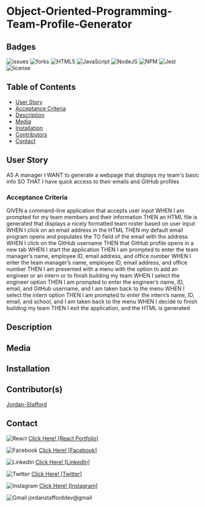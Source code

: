 # Object-Oriented-Programming-Team-Profile-Generator

## Badges
![issues](https://img.shields.io/github/issues/Jordan-Stafford/HTML-CSS-Git-Code-Refactor?style=for-the-badge)
![forks](https://img.shields.io/github/forks/Jordan-Stafford/HTML-CSS-Git-Code-Refactor?style=for-the-badge)
![HTML5](https://img.shields.io/badge/html5-%23E34F26.svg?style=for-the-badge&logo=html5&logoColor=white)
![JavaScript](https://img.shields.io/badge/javascript-%23323330.svg?style=for-the-badge&logo=javascript&logoColor=%23F7DF1E)
![NodeJS](https://img.shields.io/badge/node.js-6DA55F?style=for-the-badge&logo=node.js&logoColor=white)
![NPM](https://img.shields.io/badge/NPM-%23000000.svg?style=for-the-badge&logo=npm&logoColor=white)
![Jest](https://img.shields.io/badge/-jest-%23C21325?style=for-the-badge&logo=jest&logoColor=white)
![license](https://img.shields.io/github/license/Jordan-Stafford/HTML-CSS-Git-Code-Refactor?style=for-the-badge)


## Table of Contents
- [User Story](#user-story)
- [Acceptance Criteria](#acceptance-criteria)
- [Description](#description)
- [Media](#media)
- [Installation](#installation)
- [Contributors](#contributors)
- [Contact](#contact)

## User Story
AS A manager
I WANT to generate a webpage that displays my team's basic info
SO THAT I have quick access to their emails and GitHub profiles

### Acceptance Criteria
GIVEN a command-line application that accepts user input
WHEN I am prompted for my team members and their information
THEN an HTML file is generated that displays a nicely formatted team roster based on user input
WHEN I click on an email address in the HTML
THEN my default email program opens and populates the TO field of the email with the address
WHEN I click on the GitHub username
THEN that GitHub profile opens in a new tab
WHEN I start the application
THEN I am prompted to enter the team manager’s name, employee ID, email address, and office number
WHEN I enter the team manager’s name, employee ID, email address, and office number
THEN I am presented with a menu with the option to add an engineer or an intern or to finish building my team
WHEN I select the engineer option
THEN I am prompted to enter the engineer’s name, ID, email, and GitHub username, and I am taken back to the menu
WHEN I select the intern option
THEN I am prompted to enter the intern’s name, ID, email, and school, and I am taken back to the menu
WHEN I decide to finish building my team
THEN I exit the application, and the HTML is generated

## Description

## Media

## Installation

## Contributor(s)
[Jordan-Stafford](https://github.com/Jordan-Stafford)

## Contact
![React](https://img.shields.io/badge/react-%2320232a.svg?style=for-the-badge&logo=react&logoColor=%2361DAFB)
[Click Here! [React Portfolio]](https://github.com/Jordan-Stafford/React-Portfolio)

![Facebook](https://img.shields.io/badge/Facebook-%231877F2.svg?style=for-the-badge&logo=Facebook&logoColor=white)
[Click Here! [Facebook]](https://www.facebook.com/people/Jordan-Stafford/100078255585061/)

![LinkedIn](https://img.shields.io/badge/linkedin-%230077B5.svg?style=for-the-badge&logo=linkedin&logoColor=white)
[Click Here! [LinkedIn]](https://www.linkedin.com/in/jordan-stafford-806326221)

![Twitter](https://img.shields.io/badge/Twitter-%231DA1F2.svg?style=for-the-badge&logo=Twitter&logoColor=white)
[Click Here! [Twitter]](https://twitter.com/JordanS44772852)

![Instagram](https://img.shields.io/badge/Instagram-%23E4405F.svg?style=for-the-badge&logo=Instagram&logoColor=white)
[Click Here! [Instagram]](https://www.instagram.com/_jordan_stafford_/)

![Gmail](https://img.shields.io/badge/Gmail-D14836?style=for-the-badge&logo=gmail&logoColor=white)
jordanstafforddev@gmail
